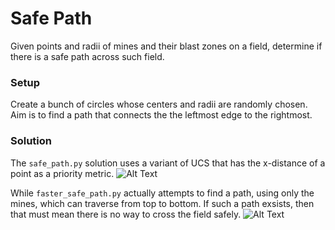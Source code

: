 # Safe Path
Given points and radii of mines and their blast zones on a field, determine if there is a safe path across such field.


### Setup
Create a bunch of circles whose centers and radii are randomly chosen. Aim is to find a path that connects the the leftmost edge to the rightmost.

### Solution
The `safe_path.py` solution uses a variant of UCS that has the x-distance of a point as a priority metric.
![Alt Text](https://media.giphy.com/media/ddnzFx3r0W9tjXsKDc/giphy.gif)


While `faster_safe_path.py` actually attempts to find a path, using only the mines, which can traverse from top to bottom. If such a path exsists, then that must mean there is no way to cross the field safely.
![Alt Text](https://media.giphy.com/media/2zZOjNOAkmC2pZfoU3/giphy.gif)

